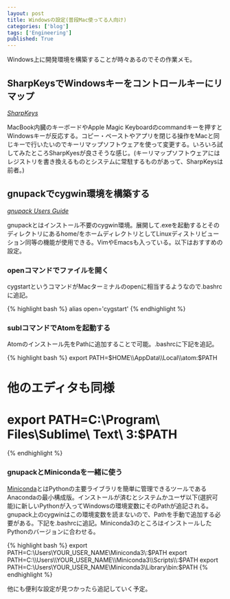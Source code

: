 ```yaml
---
layout: post
title: Windowsの設定(普段Mac使ってる人向け)
categories: ['blog']
tags: ['Engineering']
published: True
---
```


Windows上に開発環境を構築することが時々あるのでその作業メモ。

## SharpKeysでWindowsキーをコントロールキーにリマップ

<cite>[SharpKeys](http://www.randyrants.com/category/sharpkeys/)</cite>

MacBook内臓のキーボードやApple Magic Keyboardのcommandキーを押すとWindowsキーが反応する。コピー・ペーストやアプリを閉じる操作をMacと同じキーで行いたいのでキーリマップソフトウェアを使って変更する。いろいろ試してみたところSharpKyesが良さそうな感じ。(キーリマップソフトウェアにはレジストリを書き換えるものとシステムに常駐するものがあって、SharpKeysは前者。)

## gnupackでcygwin環境を構築する

<cite>[gnupack Users Guide](http://gnupack.osdn.jp/docs/UsersGuide.html)</cite>

gnupackとはインストール不要のcygwin環境。展開して.exeを起動するとそのディレクトリにあるhome/をホームディレクトリとしてLinuxディストリビューション同等の機能が使用できる。VimやEmacsも入っている。以下はおすすめの設定。

### openコマンドでファイルを開く

cygstartというコマンドがMacターミナルのopenに相当するようなので.bashrcに追記。

{% highlight bash %}
alias open='cygstart'
{% endhighlight %}

### sublコマンドでAtomを起動する

Atomのインストール先をPathに追加することで可能。.bashrcに下記を追記。

{% highlight bash %}
export PATH=$HOME\\AppData\\Local\\atom:$PATH
# 他のエディタも同様
# export PATH=C:\\Program\ Files\\Sublime\ Text\ 3:$PATH
{% endhighlight %}

### gnupackとMinicondaを一緒に使う

[Miniconda](http://conda.pydata.org/miniconda.html)とはPythonの主要ライブラリを簡単に管理できるツールであるAnacondaの最小構成版。インストールが済むとシステムかユーザ以下(選択可能)に新しいPythonが入ってWindowsの環境変数にそのPathが追記される。gnupack上のcygwinはこの環境変数を読まないので、Pathを手動で追加する必要がある。下記を.bashrcに追記。Miniconda3のところはインストールしたPythonのバージョンに合わせる。

{% highlight bash %}
export PATH=C:\\Users\\YOUR_USER_NAME\\Miniconda3\\:$PATH
export PATH=C:\\Users\\YOUR_USER_NAME\\Miniconda3\\Scripts\\:$PATH
export PATH=C:\\Users\\YOUR_USER_NAME\\Miniconda3\\Library\\bin:$PATH
{% endhighlight %}

他にも便利な設定が見つかったら追記していく予定。
